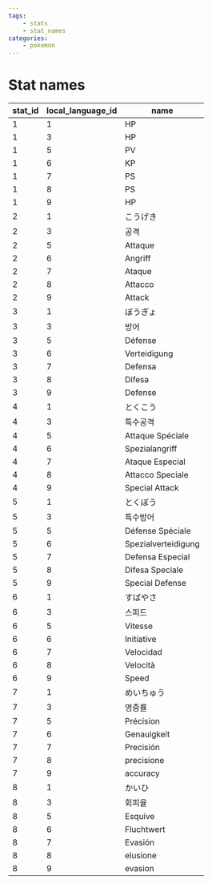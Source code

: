 ```yaml
---
tags:
    - stats
    - stat_names
categories:
    - pokemon
---
```


# Stat names

| stat_id | local_language_id |        name         |
|---------|-------------------|---------------------|
| 1       | 1                 | HP                  |
| 1       | 3                 | HP                  |
| 1       | 5                 | PV                  |
| 1       | 6                 | KP                  |
| 1       | 7                 | PS                  |
| 1       | 8                 | PS                  |
| 1       | 9                 | HP                  |
| 2       | 1                 | こうげき                |
| 2       | 3                 | 공격                  |
| 2       | 5                 | Attaque             |
| 2       | 6                 | Angriff             |
| 2       | 7                 | Ataque              |
| 2       | 8                 | Attacco             |
| 2       | 9                 | Attack              |
| 3       | 1                 | ぼうぎょ                |
| 3       | 3                 | 방어                  |
| 3       | 5                 | Défense             |
| 3       | 6                 | Verteidigung        |
| 3       | 7                 | Defensa             |
| 3       | 8                 | Difesa              |
| 3       | 9                 | Defense             |
| 4       | 1                 | とくこう                |
| 4       | 3                 | 특수공격                |
| 4       | 5                 | Attaque Spéciale    |
| 4       | 6                 | Spezialangriff      |
| 4       | 7                 | Ataque Especial     |
| 4       | 8                 | Attacco Speciale    |
| 4       | 9                 | Special Attack      |
| 5       | 1                 | とくぼう                |
| 5       | 3                 | 특수방어                |
| 5       | 5                 | Défense Spéciale    |
| 5       | 6                 | Spezialverteidigung |
| 5       | 7                 | Defensa Especial    |
| 5       | 8                 | Difesa Speciale     |
| 5       | 9                 | Special Defense     |
| 6       | 1                 | すばやさ                |
| 6       | 3                 | 스피드                 |
| 6       | 5                 | Vitesse             |
| 6       | 6                 | Initiative          |
| 6       | 7                 | Velocidad           |
| 6       | 8                 | Velocità            |
| 6       | 9                 | Speed               |
| 7       | 1                 | めいちゅう               |
| 7       | 3                 | 명중률                 |
| 7       | 5                 | Précision           |
| 7       | 6                 | Genauigkeit         |
| 7       | 7                 | Precisión           |
| 7       | 8                 | precisione          |
| 7       | 9                 | accuracy            |
| 8       | 1                 | かいひ                 |
| 8       | 3                 | 회피율                 |
| 8       | 5                 | Esquive             |
| 8       | 6                 | Fluchtwert          |
| 8       | 7                 | Evasión             |
| 8       | 8                 | elusione            |
| 8       | 9                 | evasion             |
